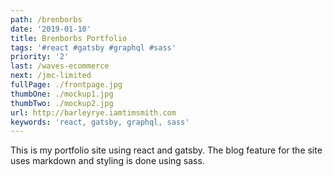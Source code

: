 ```yaml
---
path: /brenborbs
date: '2019-01-10'
title: Brenborbs Portfolio
tags: '#react #gatsby #graphql #sass'
priority: '2'
last: /waves-ecommerce
next: /jmc-limited
fullPage: ./frontpage.jpg
thumbOne: ./mockup1.jpg
thumbTwo: ./mockup2.jpg
url: http://barleyrye.iamtimsmith.com
keywords: 'react, gatsby, graphql, sass'
---
```


This is my portfolio site using react and gatsby. The blog feature for the site uses markdown and styling is done using sass.
 